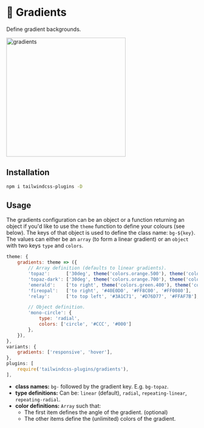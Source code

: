 # :rainbow: Gradients

Define gradient backgrounds.

<img width="314" alt="gradients" src="https://user-images.githubusercontent.com/3642397/39958708-e8295e76-5606-11e8-95bf-8b05846ba596.png">

## Installation

```bash
npm i tailwindcss-plugins -D
```

## Usage
The gradients configuration can be an object or a function returning an object if you'd like to use the `theme` function to define your colours (see below). The keys of that object is used to define the class name: `bg-${key}`. The values can either be an `array` (to form a linear gradient) or an `object` with two keys `type` and `colors`.

```js
theme: {
    gradients: theme => ({
        // Array definition (defaults to linear gradients).
        'topaz':      ['30deg', theme('colors.orange.500'), theme('colors.pink.400')],
        'topaz-dark': ['30deg', theme('colors.orange.700'), theme('colors.pink.600')],
        'emerald':    ['to right', theme('colors.green.400'), theme('colors.teal.500')],
        'fireopal':   ['to right', '#40E0D0', '#FF8C00', '#FF0080'],
        'relay':      ['to top left', '#3A1C71', '#D76D77', '#FFAF7B'],

        // Object definition.
        'mono-circle': {
            type: 'radial',
            colors: ['circle', '#CCC', '#000']
        },
    }),
},
variants: {
    gradients: ['responsive', 'hover'],
},
plugins: [
    require('tailwindcss-plugins/gradients'),
],
```

- **class names:** `bg-` followed by the gradient key. E.g. `bg-topaz`.
- **type definitions:** Can be: `linear` (default), `radial`, `repeating-linear`, `repeating-radial`.
- **color definitions:** `Array` such that:
    - The first item defines the angle of the gradient. (optional)
    - The other items define the (unlimited) colors of the gradient.
